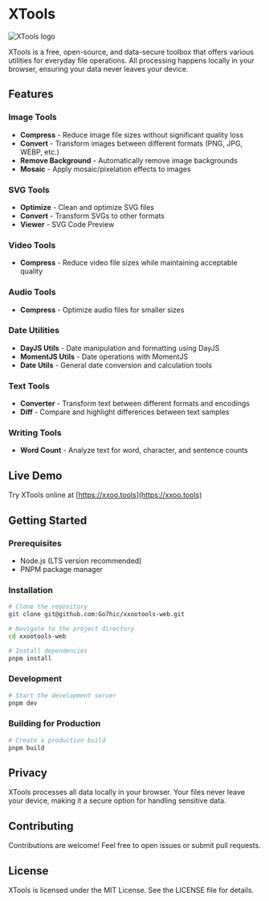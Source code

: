 # XTools

![XTools logo](/public/logo.png)

XTools is a free, open-source, and data-secure toolbox that offers various utilities for everyday file operations. All processing happens locally in your browser, ensuring your data never leaves your device.

## Features

### Image Tools
- **Compress** - Reduce image file sizes without significant quality loss
- **Convert** - Transform images between different formats (PNG, JPG, WEBP, etc.)
- **Remove Background** - Automatically remove image backgrounds
- **Mosaic** - Apply mosaic/pixelation effects to images

### SVG Tools
- **Optimize** - Clean and optimize SVG files
- **Convert** - Transform SVGs to other formats
- **Viewer** - SVG Code Preview

### Video Tools
- **Compress** - Reduce video file sizes while maintaining acceptable quality

### Audio Tools
- **Compress** - Optimize audio files for smaller sizes

### Date Utilities
- **DayJS Utils** - Date manipulation and formatting using DayJS
- **MomentJS Utils** - Date operations with MomentJS
- **Date Utils** - General date conversion and calculation tools

### Text Tools
- **Converter** - Transform text between different formats and encodings
- **Diff** - Compare and highlight differences between text samples

### Writing Tools
- **Word Count** - Analyze text for word, character, and sentence counts

## Live Demo

Try XTools online at [https://xxoo.tools](https://xxoo.tools)

## Getting Started

### Prerequisites
- Node.js (LTS version recommended)
- PNPM package manager

### Installation

```bash
# Clone the repository
git clone git@github.com:Go7hic/xxootools-web.git

# Navigate to the project directory
cd xxootools-web

# Install dependencies
pnpm install
```

### Development

```bash
# Start the development server
pnpm dev
```

### Building for Production

```bash
# Create a production build
pnpm build
```

## Privacy

XTools processes all data locally in your browser. Your files never leave your device, making it a secure option for handling sensitive data.

## Contributing

Contributions are welcome! Feel free to open issues or submit pull requests.

## License

XTools is licensed under the MIT License. See the LICENSE file for details.